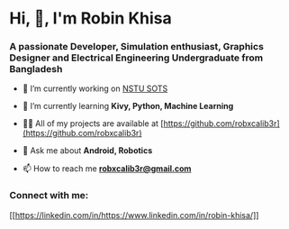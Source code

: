 # Hi, 👋, I'm Robin Khisa
### A passionate Developer, Simulation enthusiast, Graphics Designer and Electrical Engineering Undergraduate from Bangladesh

- 🔭 I’m currently working on [NSTU SOTS](https://github.com/robxcalib3r/NSTU_SOTS)

- 🌱 I’m currently learning **Kivy, Python, Machine Learning**

- 👨‍💻 All of my projects are available at [https://github.com/robxcalib3r](https://github.com/robxcalib3r)

- 💬 Ask me about **Android, Robotics**

- 📫 How to reach me **robxcalib3r@gmail.com**

### Connect with me:
[[https://linkedin.com/in/https://www.linkedin.com/in/robin-khisa/]]